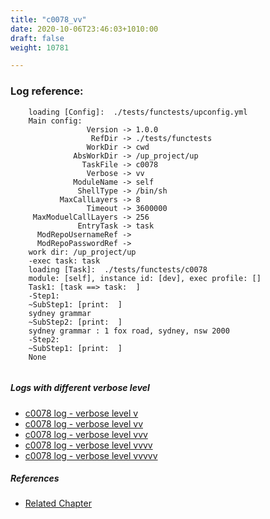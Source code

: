 ```yaml
---
title: "c0078_vv"
date: 2020-10-06T23:46:03+1010:00
draft: false
weight: 10781

---
```


### Log reference: <no value>

```
    loading [Config]:  ./tests/functests/upconfig.yml
    Main config:
                 Version -> 1.0.0
                  RefDir -> ./tests/functests
                 WorkDir -> cwd
              AbsWorkDir -> /up_project/up
                TaskFile -> c0078
                 Verbose -> vv
              ModuleName -> self
               ShellType -> /bin/sh
           MaxCallLayers -> 8
                 Timeout -> 3600000
     MaxModuelCallLayers -> 256
               EntryTask -> task
      ModRepoUsernameRef -> 
      ModRepoPasswordRef -> 
    work dir: /up_project/up
    -exec task: task
    loading [Task]:  ./tests/functests/c0078
    module: [self], instance id: [dev], exec profile: []
    Task1: [task ==> task:  ]
    -Step1:
    ~SubStep1: [print:  ]
    sydney grammar
    ~SubStep2: [print:  ]
    sydney grammar : 1 fox road, sydney, nsw 2000
    -Step2:
    ~SubStep1: [print:  ]
    None
    
```

##### Logs with different verbose level
* [c0078 log - verbose level v](../../logs/c0078_v)
* [c0078 log - verbose level vv](../../logs/c0078_vv)
* [c0078 log - verbose level vvv](../../logs/c0078_vvv)
* [c0078 log - verbose level vvvv](../../logs/c0078_vvvv)
* [c0078 log - verbose level vvvvv](../../logs/c0078_vvvvv)

##### References
* [Related Chapter](../../dvars/c0078)
